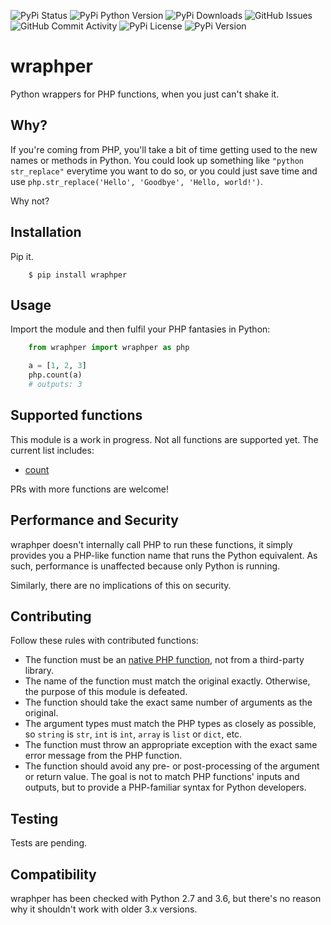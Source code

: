 ![PyPi Status](https://img.shields.io/pypi/status/wraphper.svg) ![PyPi Python Version](https://img.shields.io/pypi/pyversions/wraphper.svg) ![PyPi Downloads](https://img.shields.io/pypi/dm/wraphper.svg) ![GitHub Issues](https://img.shields.io/github/issues-raw/aalaap/wraphper.svg) ![GitHub Commit Activity](https://img.shields.io/github/commit-activity/y/aalaap/wraphper.svg) ![PyPi License](https://img.shields.io/pypi/l/wraphper.svg) ![PyPi Version](https://img.shields.io/pypi/v/wraphper.svg)

# wraphper

Python wrappers for PHP functions, when you just can't shake it.

## Why?

If you're coming from PHP, you'll take a bit of time getting used to the new names or methods in Python. You could look up something like `"python str_replace"` everytime you want to do so, or you could just save time and use `php.str_replace('Hello', 'Goodbye', 'Hello, world!')`.

Why not?

## Installation

Pip it.

```
    $ pip install wraphper
```

## Usage

Import the module and then fulfil your PHP fantasies in Python:

```python
    from wraphper import wraphper as php

    a = [1, 2, 3]
    php.count(a)
    # outputs: 3
```

## Supported functions

This module is a work in progress. Not all functions are supported yet. The current list includes:

- [count](http://php.net/manual/en/function.count.php)

PRs with more functions are welcome!

## Performance and Security

wraphper doesn't internally call PHP to run these functions, it simply provides you a PHP-like function name that runs the Python equivalent. As such, performance is unaffected because only Python is running.

Similarly, there are no implications of this on security.

## Contributing

Follow these rules with contributed functions:

- The function must be an [native PHP function](http://php.net/manual/en/funcref.php), not from a third-party library. 
- The name of the function must match the original exactly. Otherwise, the purpose of this module is defeated.
- The function should take the exact same number of arguments as the original.
- The argument types must match the PHP types as closely as possible, so `string` is `str`, `int` is `int`, `array` is `list` or `dict`, etc.
- The function must throw an appropriate exception with the exact same error message from the PHP function.
- The function should avoid any pre- or post-processing of the argument or return value. The goal is not to match PHP functions' inputs and outputs, but to provide a PHP-familiar syntax for Python developers.

## Testing

Tests are pending.

## Compatibility

wraphper has been checked with Python 2.7 and 3.6, but there's no reason why it shouldn't work with older 3.x versions.
